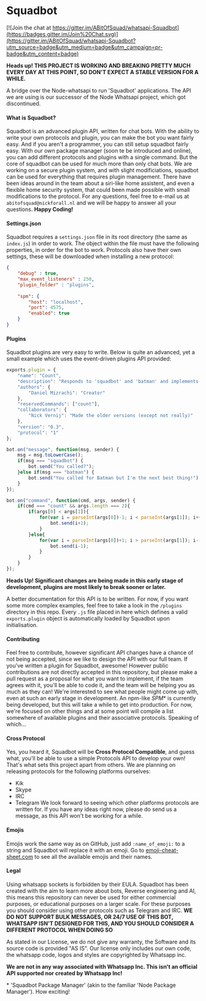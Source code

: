 # Squadbot
[![Join the chat at https://gitter.im/ABitOfSquad/whatsapi-Squadbot](https://badges.gitter.im/Join%20Chat.svg)](https://gitter.im/ABitOfSquad/whatsapi-Squadbot?utm_source=badge&utm_medium=badge&utm_campaign=pr-badge&utm_content=badge)

**Heads up! THIS PROJECT IS WORKING AND BREAKING PRETTY MUCH EVERY DAY AT THIS POINT, SO DON'T EXPECT A STABLE VERSION FOR A WHILE.**


A bridge over the Node-whatsapi to run 'Squadbot' applications. The API we are using is our successor of the Node Whatsapi project, which got discontinued.

#### What is Squadbot?

Squadbot is an advanced plugin API, written for chat bots. With the ability to write your own protocols and plugin, you can make the bot you want fairly easy. And if you aren't a programmer, you can still setup squadbot fairly easy. With our own package manager (soon te be introduced and online), you can add different protocols and plugins with a single command. But the core of squadbot can be used for much more than only chat bots. We are working on a secure plugin system, and with slight modificiations, squadbot can be used for everything that requires plugin management. There have been ideas around in the team about a siri-like home assistent, and even a flexible home security system, that could been made possible with small modifications to the protocol. For any questions, feel free to e-mail us at ```abitofsquad@nickforall.nl``` and we will be happy to answer all your questions. **Happy Coding!**

#### Settings.json
Squadbot requires a ```settings.json``` file in its root directory (the same as ```index.js```) in order to work. The object within the file must have the following properties, in order for the bot to work. Protocols also have their own settings, these will be downloaded when installing a new protocol:
```json
{
    "debug" : true,
    "max_event_listeners" : 250,
    "plugin_folder" : "plugins",
    
    "spm": {
        "host": "localhost",
        "port": 4575,
        "enabled": true
    }
}
```

#### Plugins
Squadbot plugins are very easy to write. Below is quite an advanced, yet a small example which uses the event-driven plugins API provided:

```javascript
exports.plugin = {
    "name": "Count",
    "description": "Responds to 'squadbot' and 'batman' and implements a count command which counts from x to y.",
    "authors": {
        "Daniel Mizrachi": "Creator"
    },
    "reservedCommands": ["count"],
    "collaborators": {
        "Nick Vernij": "Made the older versions (except not really)"
    },
    "version": "0.3",
    "protocol": "1"
};

bot.on("message", function(msg, sender) {
    msg = msg.toLowerCase();
    if(msg === "squadbot") {
        bot.send("You called?");
    }else if(msg === "batman") {
        bot.send("You called for Batman but I'm the next best thing!");
    }
});

bot.on("command", function(cmd, args, sender) {
    if(cmd === "count" && args.length === 2){
        if(args[0] < args[1]){
            for(var i = parseInt(args[0])-1; i < parseInt(args[1]); i++){
                bot.send(i+1);
            }
        }else{
            for(var i = parseInt(args[0])+1; i > parseInt(args[1]); i--){
                bot.send(i-1);
            }
        }
    }
});
```
**Heads Up! Significant changes are being made in this early stage of development, plugins are most likely to break sooner or later.**

A better documentation for this API is to be written. For now, if you want some more complex examples, feel free to take a look in the ```/plugins``` directory in this repo. Every ```.js``` file placed in here which defines a valid ```exports.plugin``` object is automatically loaded by Squadbot upon initialisation.

#### Contributing
Feel free to contribute, however significant API changes have a chance of not being accepted, since we like to design the API with our full team. If you've written a plugin for Squadbot, awesome! However public contributions are not directly accepted in this repository, but please make a pull request as a proposal for what you want to implement, if the team agrees with it, you'll be able to code it, and the team will be helping you as much as they can! We're interested to see what people might come up with, even at such an early stage in development.
An npm-like *SPM*\* is currently being developed, but this will take a while to get into production. For now, we're focused on other things and at some point will compile a list somewhere of available plugins and their associative protocols. Speaking of which...

#### Cross Protocol
Yes, you heard it, Squadbot will be **Cross Protocol Compatible**, and guess what, you'll be able to use a simple Protocols API to develop your own! That's what sets this project apart from others.
We are planning on releasing protocols for the following platforms ourselves:
* Kik
* Skype
* IRC
* Telegram
We look forward to seeing which other platforms protocols are written for. If you have any ideas right now, please do send us a message, as this API won't be working for a while.

#### Emojis
Emojis work the same way as on GitHub, just add `:name_of_emoji:` to a string and Squadbot will replace it with an emoji. Go to [emoji-cheat-sheet.com](http://www.emoji-cheat-sheet.com/) to see all the available emojis and their names.

#### Legal
Using whatsapp sockets is forbidden by their EULA. Squadbot has been created with the aim to learn more about bots, Reverse engineering and AI, this means this repository can never be used for either commercial purposes, or educational purposes on a larger scale. For these purposes you should consider using other protocols such as Telegram and IRC. **WE DO NOT SUPPORT BULK MESSAGES, OR 24/7 USE OF THIS BOT, WHATSAPP ISN'T DESIGNED FOR THIS, AND YOU SHOULD CONSIDER A DIFFERENT PROTOCOL WHEN DOING SO**

As stated in our License, we do not give any warranty, the Software and its source code is provided "AS IS". Our license only includes our own code, the whatsapp code, logos and styles are copyrighted by Whatsapp inc.

**We are not in any way associated with Whatsapp Inc. This isn't an official API supported nor created by Whatsapp Inc!**

\* 'Squadbot Package Manager' (akin to the familiar 'Node Package Manager'). How exciting!
